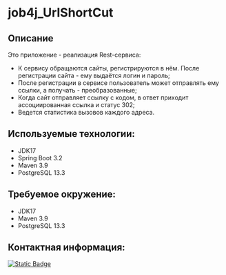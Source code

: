 job4j_UrlShortCut
===========

## Описание
Это приложение - реализация Rest-сервиса:

- К сервису обращаются сайты, регистрируются в нём. После регистрации сайта - ему выдаётся логин и пароль;
- После регистрации в сервисе пользователь может отправлять ему ссылки, а получать - преобразованные;
- Когда сайт отправляет ссылку с кодом, в ответ приходит ассоциированная ссылка и статус 302;
- Ведется статистика вызовов каждого адреса.



## Используемые технологии:
- JDK17
- Spring Boot 3.2
- Maven 3.9
- PostgreSQL 13.3



## Требуемое окружение:
- JDK17
- Maven 3.9
- PostgreSQL 13.3



## Контактная информация:
<a href="https://t.me/ol_ruff">
<img alt="Static Badge" src="https://img.shields.io/badge/Telegram-blue?style=social&logo=telegram&logoColor=rgb&labelColor=hex&color=hex">
</a>